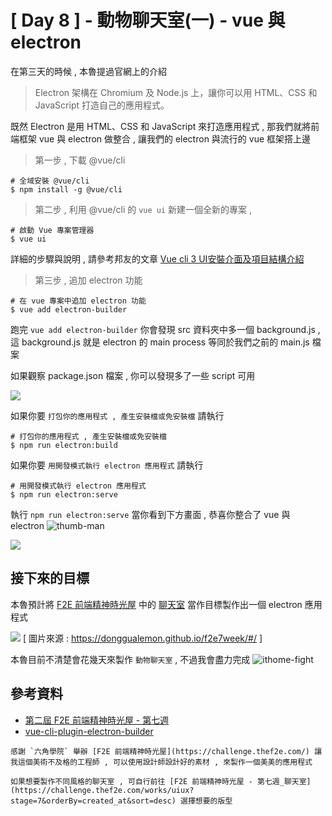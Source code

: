 # [ Day 8 ] - 動物聊天室(一) - vue 與 electron 

在第三天的時候 , 本魯提過官網上的介紹

> Electron 架構在 Chromium 及 Node.js 上，讓你可以用 HTML、CSS 和 JavaScript 打造自己的應用程式。

既然 Electron 是用  HTML、CSS 和 JavaScript 來打造應用程式 , 那我們就將前端框架 vue 與 electron 做整合 , 讓我們的 electron 與流行的 vue 框架搭上邊 

> 第一步 , 下載 @vue/cli

```shell script
# 全域安裝 @vue/cli
$ npm install -g @vue/cli
```

> 第二步 , 利用 @vue/cli 的 `vue ui` 新建一個全新的專案 , 

```shell script
# 啟動 Vue 專案管理器
$ vue ui
```

詳細的步驟與說明 , 請參考邦友的文章 [Vue cli 3 UI安裝介面及項目結構介紹](https://ithelp.ithome.com.tw/articles/10223226)

> 第三步 , 追加 electron 功能

```shell script
# 在 vue 專案中追加 electron 功能
$ vue add electron-builder
```
跑完 `vue add electron-builder` 你會發現 src 資料夾中多一個 background.js ,   
這 background.js 就是 electron 的 main process 等同於我們之前的 main.js 檔案

如果觀察 package.json 檔案 , 你可以發現多了一些 script 可用

![](https://i.imgur.com/EOZmzEj.png)

如果你要 `打包你的應用程式 , 產生安裝檔或免安裝檔` 請執行

```shell script
# 打包你的應用程式 , 產生安裝檔或免安裝檔
$ npm run electron:build
```

如果你要 `用開發模式執行 electron 應用程式` 請執行

```shell script
# 用開發模式執行 electron 應用程式
$ npm run electron:serve
```

執行 `npm run electron:serve` 當你看到下方畫面 , 恭喜你整合了 vue 與 electron ![thumb-man](https://ithelp.ithome.com.tw/images/emoticon/emoticon12.gif)

![](https://i.imgur.com/gAmedNK.png)

## 接下來的目標

本魯預計將 [F2E 前端精神時光屋](https://challenge.thef2e.com/works/engineer?stage=7&orderBy=created_at&sort=desc&page=3) 中的 [聊天室](http://zongweili.site/f2e7week/#/) 當作目標製作出一個 electron 應用程式

![](https://i.imgur.com/tAJHsSc.png)
[ 圖片來源 : https://donggualemon.github.io/f2e7week/#/ ]

本魯目前不清楚會花幾天來製作 `動物聊天室` , 不過我會盡力完成 ![ithome-fight](https://ithelp.ithome.com.tw/images/emoticon/emoticon18.gif)


## 參考資料

- [第二屆 F2E 前端精神時光屋 - 第七週](https://challenge.thef2e.com/works/engineer?stage=7&orderBy=created_at&sort=desc&page=3)
- [vue-cli-plugin-electron-builder](https://nklayman.github.io/vue-cli-plugin-electron-builder/guide/guide.html)

```
感謝 `六角學院` 舉辦 [F2E 前端精神時光屋](https://challenge.thef2e.com/) 讓我這個美術不及格的工程師 , 可以使用設計師設計好的素材 , 來製作一個美美的應用程式

如果想要製作不同風格的聊天室 , 可自行前往 [F2E 前端精神時光屋 - 第七週_聊天室](https://challenge.thef2e.com/works/uiux?stage=7&orderBy=created_at&sort=desc) 選擇想要的版型 
```
